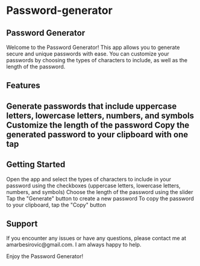 # Password-generator

<h2>Password Generator</h2>
Welcome to the Password Generator! This app allows you to generate secure and unique passwords with ease. You can customize your passwords by choosing the types of characters to include, as well as the length of the password.

<h2>Features<h2/>
Generate passwords that include uppercase letters, lowercase letters, numbers, and symbols
Customize the length of the password
Copy the generated password to your clipboard with one tap

<h2>Getting Started</h2>

Open the app and select the types of characters to include in your password using the checkboxes (uppercase letters, lowercase letters, numbers, and symbols)
Choose the length of the password using the slider
Tap the "Generate" button to create a new password
To copy the password to your clipboard, tap the "Copy" button

<h2>Support</h2>
If you encounter any issues or have any questions, please contact me at amarbesirovic@gmail.com. I am always happy to help.

Enjoy the Password Generator!
